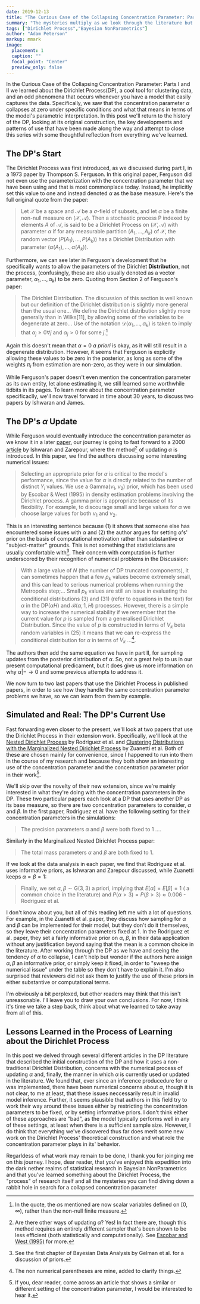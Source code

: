 ```yaml
---
date: 2019-12-13
title: "The Curious Case of the Collapsing Concentration Parameter: Part III"
summary: "The mysteries multiply as we look through the literature but some answers are still forthcoming."
tags: ["Dirichlet Process","Bayesian NonParametrics"]
author: "Adam Peterson"
markup: mmark
image:
  placement: 1
  caption: ""
  focal_point: "Center"
  preview_only: false
---
```



In the Curious Case of the Collapsing Concentration Parameter: Parts I and II we learned about the Dirichlet Process(DP), a cool
tool for clustering data, and an odd phenomena that occurs whenever you have a model that easily captures the data. Specifically,
we saw that the concentration parameter $\alpha$ collapses at zero under specific conditions and what that means in terms of
the model's parametric interpretation. In this post we'll return to the history of the DP, looking at its original construction,
the key developments and patterns of use that have been made along the way and attempt to close this series with some thoughtful reflection from 
everything we've learned.


## The DP's Start

The Dirichlet Process was first introduced, as we discussed during part I, in a 1973 paper by Thompson S. Ferguson. In this original paper,
Ferguson did not even use the parameterization with the concentration parameter that we have been using and that is most commonplace today. 
Instead, he implicitly set this value to one and instead denoted $\alpha$ as the base measure. Here's the full original quote from the paper:

> Let $\mathcal{X}$ be a space and $\mathcal{A}$ be a $\sigma$-field of subsets, and let $\alpha$ be a finite non-null measure on ($\mathcal{X},\mathcal{A})$.
> Then a stochastic process P indexed by elements $A$ of $\mathcal{A}$, is said to be a Dirichlet Process on $(\mathcal{X},\mathcal{A})$ with parameter $\alpha$
> if for any measurable partition ($A_1,...,A_k$) of $\mathcal{X}$, the random vector $(P(A_1),...,P(A_k))$ has a Dirichlet Distribution with parameter $(\alpha(A_1),...,\alpha(A_k))$.

Furthermore, we can see later in Ferguson's development that he specifically wants to allow the parameters of the Dirichlet **Distribution**, not the process, (confusingly, these are also usually denoted as a vector parameter, $\alpha_1,...,\alpha_k$)
to be zero. Quoting from Section 2 of Ferguson's paper:

> The Dirichlet Distribution. The discussion of this section is well known but our definition of the Dirichlet distribution is slightly more general than the usual one...
> We define the Dirichlet distribution slightly more generally than in Wilks[11], by allowing some of the variables to be degenerate at zero...
> Use of the notation $\mathcal{D}(\alpha_{1},...,\alpha_{k})$ is taken to imply that $\alpha_{j} \geq 0 \forall j$ and $\alpha_{j} >0$ for some $j$.[^1]

Again this doesn't mean that $\alpha=0$  *a priori* is okay, as it will still result in a degenerate distribution. However, it seems that 
Ferguson is explicitly allowing these values to be zero in the posterior, as long as some of the weights $\pi_{l}$ from  estimation are non-zero, as they were in our simulation.

While Ferguson's paper doesn't even mention the concentration parameter as its own entity, let alone estimating it, we still learned some worthwhile tidbits in its pages. 
To learn more about the concentration parameter specificaclly, we'll now travel forward in time about 30 years, to discuss two papers by Ishwaran and 
James. 


## The DP's $\alpha$ Update


While Ferguson would eventually introduce the concentration parameter as we know it in a later [paper](https://www.sciencedirect.com/science/article/pii/B9780125893206500186), our journey is 
going to fast forward to a 2000 [article](https://academic.oup.com/biomet/article/87/2/371/221380) by Ishwaran and Zarepour, where the method[^2] of updating $\alpha$ is introduced.
In this paper, we find the authors discussing some interesting numerical issues:

> Selecting an appropriate prior for $\alpha$ is critical to the model's performance, since the value for $\alpha$ is directly related to the number of distinct $Y_i$ values. 
> We use a Gamma($\nu_1,\nu_2)$ prior, which has been used by Escobar & West (1995) in density estimation problems involving the Dirichlet process. 
> A gamma prior is appropriate because of its flexibility. For example, to discourage small and large values for $\alpha$ we choose large values for both $\nu_1$ and $\nu_2$. 

This is an interesting sentence because (1) it shows that someone else has encountered some issues with $\alpha$ and (2)  the author argues for setting $\alpha$'s' prior on the basis of computational motivation rather than substantive or 
"subject-matter" grounds. This is not something that statisticians are usually comfortable with[^3]. Their concern with computation is further underscored by their recognition of numerical problems in the Discussion:

> With a large value of $N$ (the number of DP truncated components), it can sometimes happen that a few $p_{k}$ values become extremely small, and this can lead to serious numerical problems when running the Metropolis step;... 
> Small $p_{k}$ values are still an issue in evaluating the conditional distributions (3) and (31) (refer to equations in the text) for $\alpha$ in the DP($\alpha H$) and $\mathcal{B}(\alpha,1,H)$ processes.
> However, there is a simple way to increase the numerical stability if we remember that the current value for $p$ is sampled from a generalised Dirichlet Distribution. Since the value of $p$ is constructed in terms of 
> $V_{k}$ beta random variables in (25) it means that we can re-express the conditional distribution for $\alpha$ in terms of $V_{k}$ ...[^4].

The authors then add the same equation we have in part II, for sampling updates from the posterior distribution of $\alpha$. So, not a great help to us in our present computational predicament, but it does
give us more information on why $\alpha|- \to 0$ and some previous attempts to address it. 

We now turn to two last papers that use the Dirichlet Process in published papers, in order to see how they handle the same concentration parameter problems we have, so we can learn from them by example.


## Simulated and Real: The DP's Current Use

Fast forwarding even closer to the present, we'll look at two papers that use the Dirichlet Process in their extension work. Specifically, we'll look at the [Nested Dirichlet Process](https://amstat.tandfonline.com/doi/abs/10.1198/016214508000000553)
by Rodriguez et al. and [Clustering Distributions with the Marginalized Nested Dirichlet Process](https://onlinelibrary.wiley.com/doi/abs/10.1111/biom.12778) by Zuanetti et al.
Both of these are chosen mainly for convenience, since I happened to run into them in the course of my research and because they both show an interesting use of the concentration parameter and the concentration parameter prior in their work[^5].


We'll skip over the novelty of their new extension, since we're mainly interested in what they're doing with the concentration parameters in the DP. These two particular papers 
each look at a DP that uses another DP as its base measure, so there are two concentration parameters to consider, $\alpha$ and $\beta$. In the first paper, Rodriguez et al.
have the following setting for their concentration parameters in the simulations:

> The precision parameters $\alpha$ and $\beta$ were both fixed to 1 ....

Similarly in the Marginalized Nested Dirichlet Process paper: 

> The total mass parameters $\alpha$ and $\beta$ are both fixed to 1.

If we look at the data analysis in each paper, we find that Rodriguez et al.  uses informative priors, as Ishwaran and Zarepour discussed, while Zuanetti keeps $\alpha=\beta =1$:

> Finally, we set $\alpha,\beta \sim \text{G}(3,3)$ a priori, implying that $E[\alpha] = E[\beta] = 1$ ( a common choice in the literature) and $P(\alpha >3) = P(\beta >3) \approx 0.006$ - Rodriguez et al.


I don't know about you, but all of this reading left me with a lot of questions. For example, in the Zuanetti et al. paper, they discuss how sampling for $\alpha$ and $\beta$ can be implemented for their model, but they don't do it themselves,
so they leave their concentration parameters fixed at 1. In the Rodriguez et al. paper, they set a fairly informative prior on $\alpha$, $\beta$, in their 
data application without any justification beyond saying that the mean is a common choice in the literature. After working through the DP as we have and seeing the tendency of $\alpha$ to collapse, I can't help but wonder if 
the authors here assign $\alpha, \beta$ an informative prior, or simply keep it fixed, in order to "sweep the numerical issue" under the table so they don't have to explain it. I'm also surprised that reviewers did not ask them
to justify the use of these priors in either substantive or computational terms. 

I'm obviously a bit perplexed, but other readers may think that this isn't unreasonable. I'll leave you to draw your own conclusions. 
For now, I think it's time we take a step back, think about what we learned to take away from all of this.


## Lessons Learned in the Process of Learning about the Dirichlet Process

In this post we delved through several different articles in the DP literature that described the initial construction of the DP and how it uses a non-traditional 
Dirichlet Distribution, concerns with the numerical process of updating $\alpha$ and, finally, the manner in which $\alpha$ is currently used or updated in the literature.
We found that, ever since an inference producedure for $\alpha$ was implemented, there have been numerical concerns about $\alpha$, though it is not clear, to me at least,
that these issues neccessarily result in invalid model inference. Further, it seems plausible that authors in this field try to work their way around these issues either by
restricting the concentration parameters to be fixed, or by setting informative priors. I don't think either of these approaches are "bad", as the model typically performs
well in any of these settings, at least when there is a sufficient sample size.  However, I do think that everything we've discovered thus far does merit some new work on the Dirichlet Process' theoretical construction and what role
the concentration parameter plays in its' behavior.

Regarldess of what work may remain to be done, I thank you for joinging me on this journey.
I hope, dear reader, that you've enjoyed this expedition into the dark nether realms of statistical research in Bayesian NonParametrics and that you've 
learned something about the Dirichlet Process, the "process" of research itself and all the mysteries you can find diving down a rabbit hole in search for a collapsed concentration parameter


[^1]: In the quote, the $\alpha$s mentioned are now scalar variables defined on $[0,\infty)$, rather than the non-null finite measure.
[^2]: Are there other ways of updating $\alpha$? Yes! In fact there are, though this method requires an entirely different sampler that's been shown to be less efficient (both statistically and computationally). See [Escobar and West (1995)](https://www.tandfonline.com/doi/abs/10.1080/01621459.1995.10476550) for more.
[^3]: See the first chapter of Bayesian Data Analysis by Gelman et al. for a discussion of priors.
[^4]: The non numerical parentheses are mine, added to clarify things.
[^5]: If you, dear reader, come across an article that shows a similar or different setting of the concentration parameter, I would be interested to hear it.
